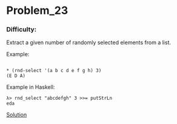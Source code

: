 # Problem_23
### Difficulty: 
Extract a given number of randomly selected elements from a list. 

Example:

```

* (rnd-select '(a b c d e f g h) 3)
(E D A)
```
Example in Haskell:

```
λ> rnd_select "abcdefgh" 3 >>= putStrLn
eda
```
[Solution](https://wiki.haskell.org/99_questions/Solutions/23)
